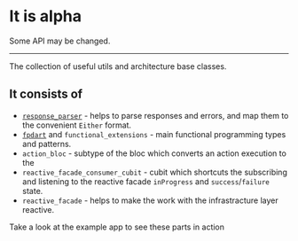 # It is alpha

Some API may be changed. 

---

The collection of useful utils and architecture base classes.

## It consists of

- [`response_parser`](https://pub.dev/packages/response_parser) - helps to
  parse responses and errors, and map them to the convenient `Either` format.
- [`fpdart`](https://pub.dev/packages/fpdart) and `functional_extensions` - main 
  functional programming types and patterns.
- `action_bloc` - subtype of the bloc which converts an action execution to the
- `reactive_facade_consumer_cubit` - cubit which shortcuts the subscribing and listening to the reactive facade
  `inProgress` and `success`/`failure` state.
- `reactive_facade` - helps to make the work with the infrastracture layer reactive. 

Take a look at the example app to see these parts in action

